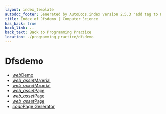 ```yaml
---
layout: index_template
autodoc_footer: Generated by AutoDocs.index version 2.5.3 "add tag to make &lt;base&gt; work" ⓒ Starwort, 2020
title: Index of Dfsdemo | Computer Science
has_back: true
back_link: ..
back_text: Back to Programming Practice
location: ./programming_practice/dfsdemo
---
```


# **Dfsdemo**

- <a href='./demo.html'><i title='HTML file' class="material-icons">web</i>Demo</a>
- <a href='./material.css'><i title='CSS file' class="material-icons">web_asset</i>Material</a>
- <a href='./material.js'><i title='JS file' class="material-icons">web_asset</i>Material</a>
- <a href='./page.css'><i title='CSS file' class="material-icons">web_asset</i>Page</a>
- <a href='./page.js'><i title='JS file' class="material-icons">web_asset</i>Page</a>
- <a href='./page.scss'><i title='SCSS file' class="material-icons">web_asset</i>Page</a>
- <a href='./page_generator.py'><i title='PY file' class="material-icons">code</i>Page Generator</a>
